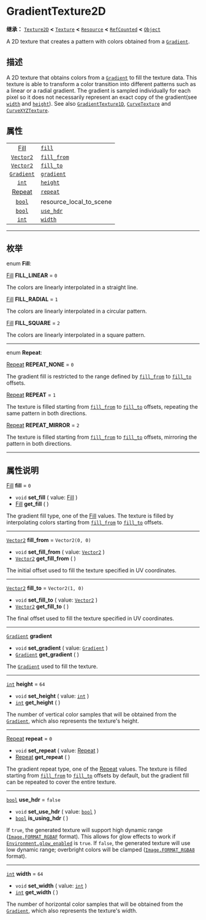 <!-- ⚠ 请勿编辑本文件 ⚠ -->
<!-- 本文档使用脚本从 WeDot 引擎源码仓库生成。 -->
<!-- 生成脚本：https://github.com/WeDot-Engine/WeDot/tree/master/doc/tools/make_md.py； -->
<!-- 原文件：https://github.com/WeDot-Engine/WeDot/tree/master/doc/classes/GradientTexture2D.xml。 -->

<div id="_class_gradienttexture2d"></div>

# GradientTexture2D

**继承：** [`Texture2D`](class_texture2d.md) **<** [`Texture`](class_texture.md) **<** [`Resource`](class_resource.md) **<** [`RefCounted`](class_refcounted.md) **<** [`Object`](class_object.md)

A 2D texture that creates a pattern with colors obtained from a [`Gradient`](class_gradient.md).

## 描述

A 2D texture that obtains colors from a [`Gradient`](class_gradient.md) to fill the texture data. This texture is able to transform a color transition into different patterns such as a linear or a radial gradient. The gradient is sampled individually for each pixel so it does not necessarily represent an exact copy of the gradient(see [`width`](class_gradienttexture2d.md#class_gradienttexture2d_property_width) and [`height`](class_gradienttexture2d.md#class_gradienttexture2d_property_height)). See also [`GradientTexture1D`](class_gradienttexture1d.md), [`CurveTexture`](class_curvetexture.md) and [`CurveXYZTexture`](class_curvexyztexture.md).

## 属性

|||
|:-:|:--|
| [Fill](#enum_gradienttexture2d_fill)     | [`fill`](class_gradienttexture2d.md#class_gradienttexture2d_property_fill)           | ``0``                                                                                                 |
| [`Vector2`](class_vector2.md)            | [`fill_from`](class_gradienttexture2d.md#class_gradienttexture2d_property_fill_from) | ``Vector2(0, 0)``                                                                                     |
| [`Vector2`](class_vector2.md)            | [`fill_to`](class_gradienttexture2d.md#class_gradienttexture2d_property_fill_to)     | ``Vector2(1, 0)``                                                                                     |
| [`Gradient`](class_gradient.md)          | [`gradient`](class_gradienttexture2d.md#class_gradienttexture2d_property_gradient)   |                                                                                                       |
| [`int`](class_int.md)                    | [`height`](class_gradienttexture2d.md#class_gradienttexture2d_property_height)       | ``64``                                                                                                |
| [Repeat](#enum_gradienttexture2d_repeat) | [`repeat`](class_gradienttexture2d.md#class_gradienttexture2d_property_repeat)       | ``0``                                                                                                 |
| [`bool`](class_bool.md)                  | resource_local_to_scene                                                              | ``false`` (overrides [`Resource`](class_resource.md#class_resource_property_resource_local_to_scene)) |
| [`bool`](class_bool.md)                  | [`use_hdr`](class_gradienttexture2d.md#class_gradienttexture2d_property_use_hdr)     | ``false``                                                                                             |
| [`int`](class_int.md)                    | [`width`](class_gradienttexture2d.md#class_gradienttexture2d_property_width)         | ``64``                                                                                                |

<!-- rst-class:: classref-section-separator -->

---

## 枚举

<div id="_class_enum_gradienttexture2d_fill"></div>

enum **Fill**: <div id="enum_gradienttexture2d_fill"></div>

<div id="_class_gradienttexture2d_constant_fill_linear"></div>

[Fill](#enum_gradienttexture2d_fill) **FILL_LINEAR** = ``0``

The colors are linearly interpolated in a straight line.

<div id="_class_gradienttexture2d_constant_fill_radial"></div>

[Fill](#enum_gradienttexture2d_fill) **FILL_RADIAL** = ``1``

The colors are linearly interpolated in a circular pattern.

<div id="_class_gradienttexture2d_constant_fill_square"></div>

[Fill](#enum_gradienttexture2d_fill) **FILL_SQUARE** = ``2``

The colors are linearly interpolated in a square pattern.

<!-- rst-class:: classref-item-separator -->

---

<div id="_class_enum_gradienttexture2d_repeat"></div>

enum **Repeat**: <div id="enum_gradienttexture2d_repeat"></div>

<div id="_class_gradienttexture2d_constant_repeat_none"></div>

[Repeat](#enum_gradienttexture2d_repeat) **REPEAT_NONE** = ``0``

The gradient fill is restricted to the range defined by [`fill_from`](class_gradienttexture2d.md#class_gradienttexture2d_property_fill_from) to [`fill_to`](class_gradienttexture2d.md#class_gradienttexture2d_property_fill_to) offsets.

<div id="_class_gradienttexture2d_constant_repeat"></div>

[Repeat](#enum_gradienttexture2d_repeat) **REPEAT** = ``1``

The texture is filled starting from [`fill_from`](class_gradienttexture2d.md#class_gradienttexture2d_property_fill_from) to [`fill_to`](class_gradienttexture2d.md#class_gradienttexture2d_property_fill_to) offsets, repeating the same pattern in both directions.

<div id="_class_gradienttexture2d_constant_repeat_mirror"></div>

[Repeat](#enum_gradienttexture2d_repeat) **REPEAT_MIRROR** = ``2``

The texture is filled starting from [`fill_from`](class_gradienttexture2d.md#class_gradienttexture2d_property_fill_from) to [`fill_to`](class_gradienttexture2d.md#class_gradienttexture2d_property_fill_to) offsets, mirroring the pattern in both directions.

<!-- rst-class:: classref-section-separator -->

---

## 属性说明

<div id="_class_gradienttexture2d_property_fill"></div>

[Fill](#enum_gradienttexture2d_fill) **fill** = ``0`` <div id="class_gradienttexture2d_property_fill"></div>

- `void` **set_fill** ( value: [Fill](#enum_gradienttexture2d_fill) )
- [Fill](#enum_gradienttexture2d_fill) **get_fill** ( )

The gradient fill type, one of the [Fill](#enum_gradienttexture2d_fill) values. The texture is filled by interpolating colors starting from [`fill_from`](class_gradienttexture2d.md#class_gradienttexture2d_property_fill_from) to [`fill_to`](class_gradienttexture2d.md#class_gradienttexture2d_property_fill_to) offsets.

<!-- rst-class:: classref-item-separator -->

---

<div id="_class_gradienttexture2d_property_fill_from"></div>

[`Vector2`](class_vector2.md) **fill_from** = ``Vector2(0, 0)`` <div id="class_gradienttexture2d_property_fill_from"></div>

- `void` **set_fill_from** ( value: [`Vector2`](class_vector2.md) )
- [`Vector2`](class_vector2.md) **get_fill_from** ( )

The initial offset used to fill the texture specified in UV coordinates.

<!-- rst-class:: classref-item-separator -->

---

<div id="_class_gradienttexture2d_property_fill_to"></div>

[`Vector2`](class_vector2.md) **fill_to** = ``Vector2(1, 0)`` <div id="class_gradienttexture2d_property_fill_to"></div>

- `void` **set_fill_to** ( value: [`Vector2`](class_vector2.md) )
- [`Vector2`](class_vector2.md) **get_fill_to** ( )

The final offset used to fill the texture specified in UV coordinates.

<!-- rst-class:: classref-item-separator -->

---

<div id="_class_gradienttexture2d_property_gradient"></div>

[`Gradient`](class_gradient.md) **gradient** <div id="class_gradienttexture2d_property_gradient"></div>

- `void` **set_gradient** ( value: [`Gradient`](class_gradient.md) )
- [`Gradient`](class_gradient.md) **get_gradient** ( )

The [`Gradient`](class_gradient.md) used to fill the texture.

<!-- rst-class:: classref-item-separator -->

---

<div id="_class_gradienttexture2d_property_height"></div>

[`int`](class_int.md) **height** = ``64`` <div id="class_gradienttexture2d_property_height"></div>

- `void` **set_height** ( value: [`int`](class_int.md) )
- [`int`](class_int.md) **get_height** ( )

The number of vertical color samples that will be obtained from the [`Gradient`](class_gradient.md), which also represents the texture's height.

<!-- rst-class:: classref-item-separator -->

---

<div id="_class_gradienttexture2d_property_repeat"></div>

[Repeat](#enum_gradienttexture2d_repeat) **repeat** = ``0`` <div id="class_gradienttexture2d_property_repeat"></div>

- `void` **set_repeat** ( value: [Repeat](#enum_gradienttexture2d_repeat) )
- [Repeat](#enum_gradienttexture2d_repeat) **get_repeat** ( )

The gradient repeat type, one of the [Repeat](#enum_gradienttexture2d_repeat) values. The texture is filled starting from [`fill_from`](class_gradienttexture2d.md#class_gradienttexture2d_property_fill_from) to [`fill_to`](class_gradienttexture2d.md#class_gradienttexture2d_property_fill_to) offsets by default, but the gradient fill can be repeated to cover the entire texture.

<!-- rst-class:: classref-item-separator -->

---

<div id="_class_gradienttexture2d_property_use_hdr"></div>

[`bool`](class_bool.md) **use_hdr** = ``false`` <div id="class_gradienttexture2d_property_use_hdr"></div>

- `void` **set_use_hdr** ( value: [`bool`](class_bool.md) )
- [`bool`](class_bool.md) **is_using_hdr** ( )

If `true`, the generated texture will support high dynamic range ([`Image.FORMAT_RGBAF`](class_image.md#class_image_constant_format_rgbaf) format). This allows for glow effects to work if [`Environment.glow_enabled`](class_environment.md#class_environment_property_glow_enabled) is `true`. If `false`, the generated texture will use low dynamic range; overbright colors will be clamped ([`Image.FORMAT_RGBA8`](class_image.md#class_image_constant_format_rgba8) format).

<!-- rst-class:: classref-item-separator -->

---

<div id="_class_gradienttexture2d_property_width"></div>

[`int`](class_int.md) **width** = ``64`` <div id="class_gradienttexture2d_property_width"></div>

- `void` **set_width** ( value: [`int`](class_int.md) )
- [`int`](class_int.md) **get_width** ( )

The number of horizontal color samples that will be obtained from the [`Gradient`](class_gradient.md), which also represents the texture's width.

[^virtual]: 本方法通常需要用户覆盖才能生效。
[^const]: 本方法无副作用，不会修改该实例的任何成员变量。
[^vararg]: 本方法除了能接受在此处描述的参数外，还能够继续接受任意数量的参数。
[^constructor]: 本方法用于构造某个类型。
[^static]: 调用本方法无需实例，可直接使用类名进行调用。
[^operator]: 本方法描述的是使用本类型作为左操作数的有效运算符。
[^bitfield]: 这个值是由下列位标志构成位掩码的整数。
[^void]: 无返回值。
